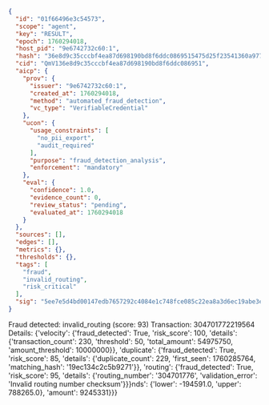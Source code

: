 ```json
{
  "id": "01f66496e3c54573",
  "scope": "agent",
  "key": "RESULT",
  "epoch": 1760294018,
  "host_pid": "9e6742732c60:1",
  "hash": "36e8d9c35cccbf4ea87d698190bd8f6ddc0869515475d25f23541360a977ba63",
  "cid": "QmV136e8d9c35cccbf4ea87d698190bd8f6ddc086951",
  "aicp": {
    "prov": {
      "issuer": "9e6742732c60:1",
      "created_at": 1760294018,
      "method": "automated_fraud_detection",
      "vc_type": "VerifiableCredential"
    },
    "ucon": {
      "usage_constraints": [
        "no_pii_export",
        "audit_required"
      ],
      "purpose": "fraud_detection_analysis",
      "enforcement": "mandatory"
    },
    "eval": {
      "confidence": 1.0,
      "evidence_count": 0,
      "review_status": "pending",
      "evaluated_at": 1760294018
    }
  },
  "sources": [],
  "edges": [],
  "metrics": {},
  "thresholds": {},
  "tags": [
    "fraud",
    "invalid_routing",
    "risk_critical"
  ],
  "sig": "5ee7e5d4bd00147edb7657292c4084e1c748fce085c22ea8a3d6ec19abe3eada"
}
```

Fraud detected: invalid_routing (score: 93)
Transaction: 304701772219564
Details: {'velocity': {'fraud_detected': True, 'risk_score': 100, 'details': {'transaction_count': 230, 'threshold': 50, 'total_amount': 54975750, 'amount_threshold': 10000000}}, 'duplicate': {'fraud_detected': True, 'risk_score': 85, 'details': {'duplicate_count': 229, 'first_seen': 1760285764, 'matching_hash': '19ec134c2c5b9271'}}, 'routing': {'fraud_detected': True, 'risk_score': 95, 'details': {'routing_number': '304701776', 'validation_error': 'Invalid routing number checksum'}}}nds': {'lower': -194591.0, 'upper': 788265.0}, 'amount': 9245331}}}